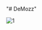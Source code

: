 "# DeMozz" 

![1](https://user-images.githubusercontent.com/104697889/189718249-eed5c365-585e-4472-baa2-1a904a51d122.PNG)
